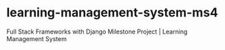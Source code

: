 # learning-management-system-ms4
 Full Stack Frameworks with Django Milestone Project | Learning Management System
